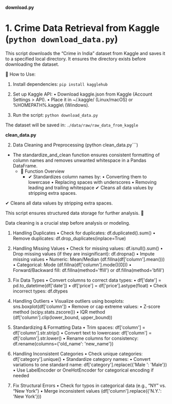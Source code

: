 
**download.py**
# 1. Crime Data Retrieval from Kaggle (```python download_data.py```)

This script downloads the “Crime in India” dataset from Kaggle and saves it to a specified local directory. It ensures the directory exists before downloading the dataset.

🚀 How to Use:
1.	Install dependencies: 
```pip install kagglehub```

2.	Set up Kaggle API:
		•	Download kaggle.json from Kaggle (Account Settings > API).
		•	Place it in ~/.kaggle/ (Linux/macOS) or %HOMEPATH%\.kaggle\ (Windows).
3.	Run the script: 
```python download_data.py```

The dataset will be saved in: `./data/raw/raw_data_from_kaggle`


**clean_data.py**  

2. Data Cleaning and Preprocessing (python clean_data.py```)
- The standardize_and_clean function ensures consistent formatting of column names and removes unwanted whitespace in a Pandas DataFrame.
	- 🚀 Function Overview
    	- ✔ Standardizes column names by:
			•	Converting them to lowercase
			•	Replacing spaces with underscores
			•	Removing leading and trailing whitespace
		✔ Cleans all data values by stripping extra spaces.

✔ Cleans all data values by stripping extra spaces.

This script ensures structured data storage for further analysis. 🚀


Data cleaning is a crucial step before analysis or modeling.

1. Handling Duplicates
	•	Check for duplicates: df.duplicated().sum()
	•	Remove duplicates: df.drop_duplicates(inplace=True)
   
2. Handling Missing Values
	•	Check for missing values: df.isnull().sum()
	•	Drop missing values (if they are insignificant): df.dropna()
	•	Impute missing values
	•	Numeric: Mean/Median (df.fillna(df['column'].mean()))
	•	Categorical: Mode (df.fillna(df['column'].mode()[0]))
	•	Forward/Backward fill: df.fillna(method='ffill') or df.fillna(method='bfill')

3. Fix Data Types
	•	Convert columns to correct data types:
	•	df['date'] = pd.to_datetime(df['date'])
	•	df['price'] = df['price'].astype(float)
	•	Check incorrect types: df.dtypes

4. Handling Outliers
	•	Visualize outliers using boxplots: sns.boxplot(df['column'])
	•	Remove or cap extreme values:
	•	Z-score method (scipy.stats.zscore())
	•	IQR method (df['column'].clip(lower_bound, upper_bound))

5. Standardizing & Formatting Data
	•	Trim spaces: df['column'] = df['column'].str.strip()
	•	Convert text to lowercase: df['column'] = df['column'].str.lower()
	•	Rename columns for consistency: df.rename(columns={'old_name': 'new_name'})

6. Handling Inconsistent Categories
	•	Check unique categories: df['category'].unique()
	•	Standardize category names:
	•	Convert variations to one standard name: df['category'].replace({'Male ': 'Male'})
	•	Use LabelEncoder or OneHotEncoder for categorical encoding if needed

7. Fix Structural Errors
	•	Check for typos in categorical data (e.g., “NY” vs. “New York”)
	•	Merge inconsistent values (df['column'].replace({'N.Y.': 'New York'}))

